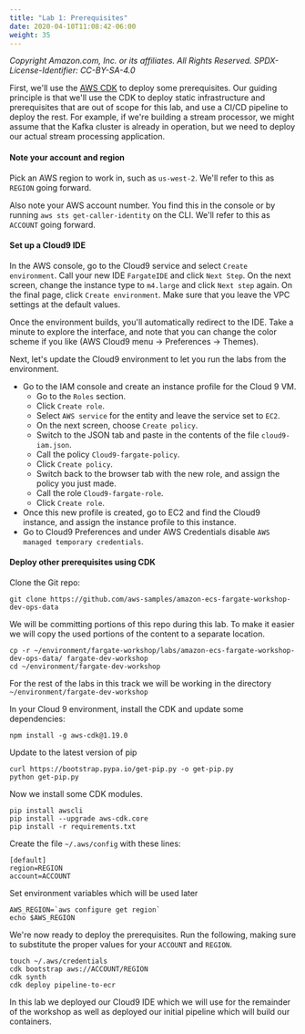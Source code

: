 ```yaml
---
title: "Lab 1: Prerequisites"
date: 2020-04-10T11:08:42-06:00
weight: 35
---
```


_Copyright Amazon.com, Inc. or its affiliates. All Rights Reserved. SPDX-License-Identifier: CC-BY-SA-4.0_

First, we'll use the [AWS CDK](https://docs.aws.amazon.com/cdk/latest/guide/home.html) to deploy some prerequisites.  Our guiding principle is that we'll use the CDK to deploy static infrastructure and prerequisites that are out of scope for this lab, and use a CI/CD pipeline to deploy the rest.  For example, if we're building a stream processor, we might assume that the Kafka cluster is already in operation, but we need to deploy our actual stream processing application.

#### Note your account and region

Pick an AWS region to work in, such as `us-west-2`.  We'll refer to this as `REGION` going forward.

Also note your AWS account number.  You find this in the console or by running `aws sts get-caller-identity` on the CLI.  We'll refer to this as `ACCOUNT` going forward.

#### Set up a Cloud9 IDE

In the AWS console, go to the Cloud9 service and select `Create environment`.  Call your new IDE `FargateIDE` and click `Next Step`.  On the next screen, change the instance type to `m4.large` and click `Next step` again.  On the final page, click `Create environment`.  Make sure that you leave the VPC settings at the default values.

Once the environment builds, you'll automatically redirect to the IDE.  Take a minute to explore the interface, and note that you can change the color scheme if you like (AWS Cloud9 menu -> Preferences -> Themes).

Next, let's update the Cloud9 environment to let you run the labs from the environment.

* Go to the IAM console and create an instance profile for the Cloud 9 VM.  
    * Go to the `Roles` section.
    * Click `Create role`.
    * Select `AWS service` for the entity and leave the service set to `EC2`.
    * On the next screen, choose `Create policy`.
    * Switch to the JSON tab and paste in the contents of the file `cloud9-iam.json`.
    * Call the policy `Cloud9-fargate-policy`.
    * Click `Create policy`.
    * Switch back to the browser tab with the new role, and assign the policy you just made.
    * Call the role `Cloud9-fargate-role`.
    * Click `Create role`.
* Once this new profile is created, go to EC2 and find the Cloud9 instance, and assign the instance profile to this instance.
* Go to Cloud9 Preferences and under AWS Credentials disable `AWS managed temporary credentials`.  

#### Deploy other prerequisites using CDK

Clone the Git repo:

    git clone https://github.com/aws-samples/amazon-ecs-fargate-workshop-dev-ops-data
    
We will be committing portions of this repo during this lab. To make it easier we will copy the used portions of the content to a separate location.

    cp -r ~/environment/fargate-workshop/labs/amazon-ecs-fargate-workshop-dev-ops-data/ fargate-dev-workshop
    cd ~/environment/fargate-dev-workshop
    
For the rest of the labs in this track we will be working in the directory `~/environment/fargate-dev-workshop`

In your Cloud 9 environment, install the CDK and update some dependencies:

    npm install -g aws-cdk@1.19.0
    
Update to the latest version of pip

    curl https://bootstrap.pypa.io/get-pip.py -o get-pip.py
    python get-pip.py

Now we install some CDK modules.

    pip install awscli
    pip install --upgrade aws-cdk.core
    pip install -r requirements.txt

Create the file `~/.aws/config` with these lines:

    [default]
    region=REGION
    account=ACCOUNT

Set environment variables which will be used later

    AWS_REGION=`aws configure get region`
    echo $AWS_REGION

We're now ready to deploy the prerequisites.  Run the following, making sure to substitute the proper values for your `ACCOUNT` and `REGION`.

    touch ~/.aws/credentials
    cdk bootstrap aws://ACCOUNT/REGION
    cdk synth
    cdk deploy pipeline-to-ecr

In this lab we deployed our Cloud9 IDE which we will use for the remainder of the workshop as well as deployed our initial pipeline which will build our containers. 
